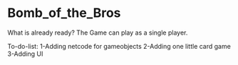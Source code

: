 # Bomb_of_the_Bros

What is already ready?
The Game can play as a single player.

To-do-list:
1-Adding netcode for gameobjects
2-Adding one little card game
3-Adding UI

